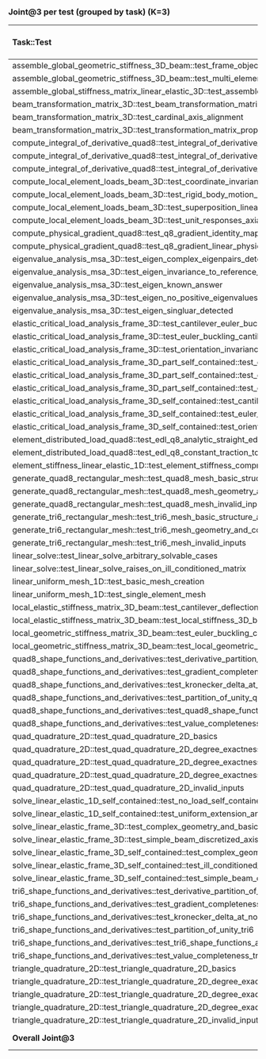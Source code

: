 ### Joint@3 per test (grouped by task) (K=3)

| Task::Test                                                                                                                | gpt-4o        | gpt-5         | gemini-1.5-flash   | gemini-2.5-pro   | claude-3-5    | claude-sonnet-4   | claude-opus-4.1   | deepseek-chat   | deepseek-reasoner   |
|:--------------------------------------------------------------------------------------------------------------------------|:--------------|:--------------|:-------------------|:-----------------|:--------------|:------------------|:------------------|:----------------|:--------------------|
| assemble_global_geometric_stiffness_3D_beam::test_frame_objectivity_under_global_rotation                                 | 0/3 ×         | 0/3 ×         | 0/3 ×              | 0/3 ×            | 0/3 ×         | 0/3 ×             | 0/3 ×             | 0/3 ×           | 0/3 ×               |
| assemble_global_geometric_stiffness_3D_beam::test_multi_element_core_correctness_assembly                                 | 0/3 ×         | 1/3 ✓         | 1/3 ✓              | 0/3 ×            | 1/3 ✓         | 0/3 ×             | 1/3 ✓             | 1/3 ✓           | 1/3 ✓               |
| assemble_global_stiffness_matrix_linear_elastic_3D::test_assemble_global_stiffness_matrix_shape_and_symmetry              | 0/3 ×         | 2/3 ✓         | 1/3 ✓              | 3/3 ✓            | 2/3 ✓         | 3/3 ✓             | 3/3 ✓             | 0/3 ×           | 0/3 ×               |
| beam_transformation_matrix_3D::test_beam_transformation_matrix_error_messages                                             | 3/3 ✓         | 3/3 ✓         | 2/3 ✓              | 0/3 ×            | 2/3 ✓         | 3/3 ✓             | 1/3 ✓             | 3/3 ✓           | 3/3 ✓               |
| beam_transformation_matrix_3D::test_cardinal_axis_alignment                                                               | 0/3 ×         | 2/3 ✓         | 0/3 ×              | 0/3 ×            | 0/3 ×         | 0/3 ×             | 0/3 ×             | 0/3 ×           | 0/3 ×               |
| beam_transformation_matrix_3D::test_transformation_matrix_properties                                                      | 0/3 ×         | 2/3 ✓         | 0/3 ×              | 0/3 ×            | 0/3 ×         | 0/3 ×             | 0/3 ×             | 1/3 ✓           | 1/3 ✓               |
| compute_integral_of_derivative_quad8::test_integral_of_derivative_quad8_affine_linear_field                               | 2/3 ✓         | 3/3 ✓         | 1/3 ✓              | 3/3 ✓            | 3/3 ✓         | 3/3 ✓             | 3/3 ✓             | 3/3 ✓           | 3/3 ✓               |
| compute_integral_of_derivative_quad8::test_integral_of_derivative_quad8_identity_cubic                                    | 0/3 ×         | 3/3 ✓         | 1/3 ✓              | 3/3 ✓            | 3/3 ✓         | 3/3 ✓             | 3/3 ✓             | 3/3 ✓           | 3/3 ✓               |
| compute_integral_of_derivative_quad8::test_integral_of_derivative_quad8_order_check_asymmetric_curved                     | 0/3 ×         | 0/3 ×         | 0/3 ×              | 0/3 ×            | 0/3 ×         | 0/3 ×             | 0/3 ×             | 0/3 ×           | 0/3 ×               |
| compute_local_element_loads_beam_3D::test_coordinate_invariance_global_rotation                                           | 2/3 ✓         | 2/3 ✓         | 0/3 ×              | 2/3 ✓            | 0/3 ×         | 2/3 ✓             | 2/3 ✓             | 2/3 ✓           | 3/3 ✓               |
| compute_local_element_loads_beam_3D::test_rigid_body_motion_zero_loads                                                    | 3/3 ✓         | 1/3 ✓         | 0/3 ×              | 3/3 ✓            | 0/3 ×         | 0/3 ×             | 0/3 ×             | 1/3 ✓           | 2/3 ✓               |
| compute_local_element_loads_beam_3D::test_superposition_linearity                                                         | 3/3 ✓         | 3/3 ✓         | 0/3 ×              | 3/3 ✓            | 0/3 ×         | 3/3 ✓             | 2/3 ✓             | 3/3 ✓           | 3/3 ✓               |
| compute_local_element_loads_beam_3D::test_unit_responses_axial_shear_torsion                                              | 0/3 ×         | 3/3 ✓         | 0/3 ×              | 1/3 ✓            | 0/3 ×         | 3/3 ✓             | 1/3 ✓             | 1/3 ✓           | 2/3 ✓               |
| compute_physical_gradient_quad8::test_q8_gradient_identity_mapping_matches_quadratic_analytic                             | 3/3 ✓         | 3/3 ✓         | 1/3 ✓              | 3/3 ✓            | 2/3 ✓         | 3/3 ✓             | 3/3 ✓             | 3/3 ✓           | 3/3 ✓               |
| compute_physical_gradient_quad8::test_q8_gradient_linear_physical_field_under_curved_mapping_is_constant                  | 3/3 ✓         | 3/3 ✓         | 2/3 ✓              | 3/3 ✓            | 2/3 ✓         | 3/3 ✓             | 3/3 ✓             | 3/3 ✓           | 3/3 ✓               |
| eigenvalue_analysis_msa_3D::test_eigen_complex_eigenpairs_detected                                                        | 0/3 ×         | 0/3 ×         | 0/3 ×              | 0/3 ×            | 1/3 ✓         | 0/3 ×             | 0/3 ×             | 0/3 ×           | 0/3 ×               |
| eigenvalue_analysis_msa_3D::test_eigen_invariance_to_reference_load_scaling                                               | 0/3 ×         | 0/3 ×         | 0/3 ×              | 0/3 ×            | 3/3 ✓         | 0/3 ×             | 0/3 ×             | 0/3 ×           | 0/3 ×               |
| eigenvalue_analysis_msa_3D::test_eigen_known_answer                                                                       | 0/3 ×         | 0/3 ×         | 0/3 ×              | 0/3 ×            | 0/3 ×         | 0/3 ×             | 0/3 ×             | 0/3 ×           | 0/3 ×               |
| eigenvalue_analysis_msa_3D::test_eigen_no_positive_eigenvalues_detected                                                   | 0/3 ×         | 0/3 ×         | 0/3 ×              | 0/3 ×            | 0/3 ×         | 0/3 ×             | 0/3 ×             | 0/3 ×           | 0/3 ×               |
| eigenvalue_analysis_msa_3D::test_eigen_singluar_detected                                                                  | 0/3 ×         | 0/3 ×         | 0/3 ×              | 0/3 ×            | 1/3 ✓         | 0/3 ×             | 0/3 ×             | 0/3 ×           | 0/3 ×               |
| elastic_critical_load_analysis_frame_3D::test_cantilever_euler_buckling_mesh_convergence                                  | 0/3 ×         | 0/3 ×         | 0/3 ×              | 0/3 ×            | 0/3 ×         | 0/3 ×             | 0/3 ×             | 0/3 ×           | 0/3 ×               |
| elastic_critical_load_analysis_frame_3D::test_euler_buckling_cantilever_circular_param_sweep                              | 0/3 ×         | 0/3 ×         | 0/3 ×              | 0/3 ×            | 0/3 ×         | 0/3 ×             | 0/3 ×             | 0/3 ×           | 0/3 ×               |
| elastic_critical_load_analysis_frame_3D::test_orientation_invariance_cantilever_buckling_rect_section                     | 0/3 ×         | 0/3 ×         | 0/3 ×              | 0/3 ×            | 0/3 ×         | 0/3 ×             | 0/3 ×             | 0/3 ×           | 0/3 ×               |
| elastic_critical_load_analysis_frame_3D_part_self_contained::test_cantilever_euler_buckling_mesh_convergence              | 0/3 ×         | 0/3 ×         | 0/3 ×              | 0/3 ×            | 0/3 ×         | 0/3 ×             | 0/3 ×             | 0/3 ×           | 0/3 ×               |
| elastic_critical_load_analysis_frame_3D_part_self_contained::test_euler_buckling_cantilever_circular_param_sweep          | 0/3 ×         | 0/3 ×         | 0/3 ×              | 0/3 ×            | 0/3 ×         | 0/3 ×             | 0/3 ×             | 0/3 ×           | 0/3 ×               |
| elastic_critical_load_analysis_frame_3D_part_self_contained::test_orientation_invariance_cantilever_buckling_rect_section | 0/3 ×         | 0/3 ×         | 0/3 ×              | 0/3 ×            | 0/3 ×         | 0/3 ×             | 0/3 ×             | 0/3 ×           | 0/3 ×               |
| elastic_critical_load_analysis_frame_3D_self_contained::test_cantilever_euler_buckling_mesh_convergence                   | 0/3 ×         | 0/3 ×         | 0/3 ×              | 0/3 ×            | 0/3 ×         | 0/3 ×             | 0/3 ×             | 0/3 ×           | 0/3 ×               |
| elastic_critical_load_analysis_frame_3D_self_contained::test_euler_buckling_cantilever_circular_param_sweep               | 0/3 ×         | 0/3 ×         | 0/3 ×              | 0/3 ×            | 0/3 ×         | 0/3 ×             | 0/3 ×             | 0/3 ×           | 0/3 ×               |
| elastic_critical_load_analysis_frame_3D_self_contained::test_orientation_invariance_cantilever_buckling_rect_section      | 0/3 ×         | 0/3 ×         | 0/3 ×              | 0/3 ×            | 0/3 ×         | 0/3 ×             | 0/3 ×             | 0/3 ×           | 0/3 ×               |
| element_distributed_load_quad8::test_edl_q8_analytic_straight_edges_total_force_scaled_all_faces                          | 3/3 ✓         | 3/3 ✓         | 2/3 ✓              | 3/3 ✓            | 1/3 ✓         | 3/3 ✓             | 3/3 ✓             | 3/3 ✓           | 2/3 ✓               |
| element_distributed_load_quad8::test_edl_q8_constant_traction_total_force_on_curved_parabolic_edge                        | 3/3 ✓         | 0/3 ×         | 0/3 ×              | 1/3 ✓            | 1/3 ✓         | 0/3 ×             | 3/3 ✓             | 0/3 ×           | 0/3 ×               |
| element_stiffness_linear_elastic_1D::test_element_stiffness_comprehensive                                                 | 3/3 ✓         | 3/3 ✓         | 2/3 ✓              | 3/3 ✓            | 1/3 ✓         | 3/3 ✓             | 3/3 ✓             | 3/3 ✓           | 3/3 ✓               |
| generate_quad8_rectangular_mesh::test_quad8_mesh_basic_structure_and_determinism                                          | 3/3 ✓         | 3/3 ✓         | 1/3 ✓              | 1/3 ✓            | 1/3 ✓         | 3/3 ✓             | 1/3 ✓             | 2/3 ✓           | 1/3 ✓               |
| generate_quad8_rectangular_mesh::test_quad8_mesh_geometry_and_conformity                                                  | 0/3 ×         | 3/3 ✓         | 0/3 ×              | 2/3 ✓            | 3/3 ✓         | 3/3 ✓             | 3/3 ✓             | 1/3 ✓           | 0/3 ×               |
| generate_quad8_rectangular_mesh::test_quad8_mesh_invalid_inputs                                                           | 3/3 ✓         | 3/3 ✓         | 1/3 ✓              | 2/3 ✓            | 3/3 ✓         | 3/3 ✓             | 3/3 ✓             | 3/3 ✓           | 2/3 ✓               |
| generate_tri6_rectangular_mesh::test_tri6_mesh_basic_structure_and_determinism                                            | 2/3 ✓         | 3/3 ✓         | 0/3 ×              | 3/3 ✓            | 2/3 ✓         | 2/3 ✓             | 1/3 ✓             | 1/3 ✓           | 2/3 ✓               |
| generate_tri6_rectangular_mesh::test_tri6_mesh_geometry_and_conformity                                                    | 1/3 ✓         | 3/3 ✓         | 0/3 ×              | 3/3 ✓            | 3/3 ✓         | 3/3 ✓             | 1/3 ✓             | 1/3 ✓           | 1/3 ✓               |
| generate_tri6_rectangular_mesh::test_tri6_mesh_invalid_inputs                                                             | 3/3 ✓         | 3/3 ✓         | 0/3 ×              | 3/3 ✓            | 3/3 ✓         | 3/3 ✓             | 1/3 ✓             | 2/3 ✓           | 2/3 ✓               |
| linear_solve::test_linear_solve_arbitrary_solvable_cases                                                                  | 0/3 ×         | 3/3 ✓         | 0/3 ×              | 2/3 ✓            | 0/3 ×         | 1/3 ✓             | 1/3 ✓             | 0/3 ×           | 1/3 ✓               |
| linear_solve::test_linear_solve_raises_on_ill_conditioned_matrix                                                          | 0/3 ×         | 0/3 ×         | 0/3 ×              | 0/3 ×            | 0/3 ×         | 1/3 ✓             | 1/3 ✓             | 0/3 ×           | 0/3 ×               |
| linear_uniform_mesh_1D::test_basic_mesh_creation                                                                          | 3/3 ✓         | 3/3 ✓         | 2/3 ✓              | 2/3 ✓            | 3/3 ✓         | 3/3 ✓             | 3/3 ✓             | 3/3 ✓           | 3/3 ✓               |
| linear_uniform_mesh_1D::test_single_element_mesh                                                                          | 3/3 ✓         | 3/3 ✓         | 2/3 ✓              | 2/3 ✓            | 3/3 ✓         | 3/3 ✓             | 3/3 ✓             | 3/3 ✓           | 3/3 ✓               |
| local_elastic_stiffness_matrix_3D_beam::test_cantilever_deflection_matches_euler_bernoulli                                | 0/3 ×         | 3/3 ✓         | 0/3 ×              | 0/3 ×            | 0/3 ×         | 0/3 ×             | 0/3 ×             | 0/3 ×           | 1/3 ✓               |
| local_elastic_stiffness_matrix_3D_beam::test_local_stiffness_3D_beam                                                      | 1/3 ✓         | 0/3 ×         | 0/3 ×              | 0/3 ×            | 0/3 ×         | 0/3 ×             | 0/3 ×             | 0/3 ×           | 0/3 ×               |
| local_geometric_stiffness_matrix_3D_beam::test_euler_buckling_cantilever_column                                           | 2/3 ✓         | 2/3 ✓         | 0/3 ×              | 0/3 ×            | 0/3 ×         | 0/3 ×             | 0/3 ×             | 0/3 ×           | 0/3 ×               |
| local_geometric_stiffness_matrix_3D_beam::test_local_geometric_stiffness_matrix_3D_beam_comprehensive                     | 0/3 ×         | 3/3 ✓         | 2/3 ✓              | 1/3 ✓            | 2/3 ✓         | 0/3 ×             | 0/3 ×             | 0/3 ×           | 0/3 ×               |
| quad8_shape_functions_and_derivatives::test_derivative_partition_of_unity_quad8                                           | 3/3 ✓         | 3/3 ✓         | 1/3 ✓              | 1/3 ✓            | 2/3 ✓         | 3/3 ✓             | 3/3 ✓             | 3/3 ✓           | 3/3 ✓               |
| quad8_shape_functions_and_derivatives::test_gradient_completeness_quad8                                                   | 0/3 ×         | 2/3 ✓         | 0/3 ×              | 1/3 ✓            | 0/3 ×         | 3/3 ✓             | 3/3 ✓             | 2/3 ✓           | 2/3 ✓               |
| quad8_shape_functions_and_derivatives::test_kronecker_delta_at_nodes_quad8                                                | 3/3 ✓         | 3/3 ✓         | 0/3 ×              | 1/3 ✓            | 2/3 ✓         | 3/3 ✓             | 3/3 ✓             | 3/3 ✓           | 3/3 ✓               |
| quad8_shape_functions_and_derivatives::test_partition_of_unity_quad8                                                      | 3/3 ✓         | 3/3 ✓         | 1/3 ✓              | 1/3 ✓            | 2/3 ✓         | 3/3 ✓             | 3/3 ✓             | 3/3 ✓           | 3/3 ✓               |
| quad8_shape_functions_and_derivatives::test_quad8_shape_functions_and_derivatives_input_errors                            | 1/3 ✓         | 3/3 ✓         | 0/3 ×              | 1/3 ✓            | 2/3 ✓         | 3/3 ✓             | 3/3 ✓             | 3/3 ✓           | 3/3 ✓               |
| quad8_shape_functions_and_derivatives::test_value_completeness_quad8                                                      | 3/3 ✓         | 2/3 ✓         | 0/3 ×              | 1/3 ✓            | 1/3 ✓         | 3/3 ✓             | 3/3 ✓             | 1/3 ✓           | 1/3 ✓               |
| quad_quadrature_2D::test_quad_quadrature_2D_basics                                                                        | 3/3 ✓         | 3/3 ✓         | 2/3 ✓              | 1/3 ✓            | 3/3 ✓         | 3/3 ✓             | 3/3 ✓             | 2/3 ✓           | 3/3 ✓               |
| quad_quadrature_2D::test_quad_quadrature_2D_degree_exactness_1pt                                                          | 0/3 ×         | 3/3 ✓         | 1/3 ✓              | 1/3 ✓            | 3/3 ✓         | 3/3 ✓             | 3/3 ✓             | 2/3 ✓           | 3/3 ✓               |
| quad_quadrature_2D::test_quad_quadrature_2D_degree_exactness_2x2                                                          | 1/3 ✓         | 3/3 ✓         | 0/3 ×              | 1/3 ✓            | 0/3 ×         | 3/3 ✓             | 3/3 ✓             | 2/3 ✓           | 3/3 ✓               |
| quad_quadrature_2D::test_quad_quadrature_2D_degree_exactness_3x3                                                          | 0/3 ×         | 3/3 ✓         | 0/3 ×              | 1/3 ✓            | 0/3 ×         | 2/3 ✓             | 3/3 ✓             | 2/3 ✓           | 3/3 ✓               |
| quad_quadrature_2D::test_quad_quadrature_2D_invalid_inputs                                                                | 3/3 ✓         | 3/3 ✓         | 2/3 ✓              | 1/3 ✓            | 3/3 ✓         | 3/3 ✓             | 3/3 ✓             | 2/3 ✓           | 3/3 ✓               |
| solve_linear_elastic_1D_self_contained::test_no_load_self_contained                                                       | 3/3 ✓         | 3/3 ✓         | 2/3 ✓              | 2/3 ✓            | 2/3 ✓         | 3/3 ✓             | 0/3 ×             | 1/3 ✓           | 2/3 ✓               |
| solve_linear_elastic_1D_self_contained::test_uniform_extension_analytical_self_contained                                  | 1/3 ✓         | 3/3 ✓         | 1/3 ✓              | 2/3 ✓            | 2/3 ✓         | 3/3 ✓             | 0/3 ×             | 1/3 ✓           | 2/3 ✓               |
| solve_linear_elastic_frame_3D::test_complex_geometry_and_basic_loading                                                    | 0/3 ×         | 3/3 ✓         | 0/3 ×              | 2/3 ✓            | 2/3 ✓         | 3/3 ✓             | 3/3 ✓             | 1/3 ✓           | 0/3 ×               |
| solve_linear_elastic_frame_3D::test_simple_beam_discretized_axis_111                                                      | 0/3 ×         | 3/3 ✓         | 0/3 ×              | 2/3 ✓            | 2/3 ✓         | 0/3 ×             | 3/3 ✓             | 3/3 ✓           | 3/3 ✓               |
| solve_linear_elastic_frame_3D_self_contained::test_complex_geometry_and_basic_loading                                     | 1/3 ✓         | 3/3 ✓         | 0/3 ×              | 3/3 ✓            | 0/3 ×         | 3/3 ✓             | 3/3 ✓             | 1/3 ✓           | 0/3 ×               |
| solve_linear_elastic_frame_3D_self_contained::test_ill_conditioned_due_to_under_constrained_structure                     | 3/3 ✓         | 3/3 ✓         | 0/3 ×              | 3/3 ✓            | 3/3 ✓         | 3/3 ✓             | 3/3 ✓             | 2/3 ✓           | 3/3 ✓               |
| solve_linear_elastic_frame_3D_self_contained::test_simple_beam_discretized_axis_111                                       | 0/3 ×         | 3/3 ✓         | 0/3 ×              | 2/3 ✓            | 1/3 ✓         | 0/3 ×             | 2/3 ✓             | 1/3 ✓           | 1/3 ✓               |
| tri6_shape_functions_and_derivatives::test_derivative_partition_of_unity_tri6                                             | 3/3 ✓         | 3/3 ✓         | 2/3 ✓              | 1/3 ✓            | 1/3 ✓         | 3/3 ✓             | 3/3 ✓             | 3/3 ✓           | 3/3 ✓               |
| tri6_shape_functions_and_derivatives::test_gradient_completeness_tri6                                                     | 0/3 ×         | 2/3 ✓         | 0/3 ×              | 1/3 ✓            | 0/3 ×         | 3/3 ✓             | 3/3 ✓             | 0/3 ×           | 0/3 ×               |
| tri6_shape_functions_and_derivatives::test_kronecker_delta_at_nodes_tri6                                                  | 3/3 ✓         | 3/3 ✓         | 0/3 ×              | 1/3 ✓            | 0/3 ×         | 3/3 ✓             | 3/3 ✓             | 2/3 ✓           | 0/3 ×               |
| tri6_shape_functions_and_derivatives::test_partition_of_unity_tri6                                                        | 3/3 ✓         | 3/3 ✓         | 2/3 ✓              | 1/3 ✓            | 1/3 ✓         | 3/3 ✓             | 3/3 ✓             | 3/3 ✓           | 3/3 ✓               |
| tri6_shape_functions_and_derivatives::test_tri6_shape_functions_and_derivatives_input_errors                              | 3/3 ✓         | 3/3 ✓         | 1/3 ✓              | 2/3 ✓            | 1/3 ✓         | 3/3 ✓             | 3/3 ✓             | 3/3 ✓           | 3/3 ✓               |
| tri6_shape_functions_and_derivatives::test_value_completeness_tri6                                                        | 2/3 ✓         | 3/3 ✓         | 0/3 ×              | 1/3 ✓            | 0/3 ×         | 3/3 ✓             | 3/3 ✓             | 0/3 ×           | 0/3 ×               |
| triangle_quadrature_2D::test_triangle_quadrature_2D_basics                                                                | 3/3 ✓         | 3/3 ✓         | 2/3 ✓              | 1/3 ✓            | 3/3 ✓         | 3/3 ✓             | 3/3 ✓             | 2/3 ✓           | 3/3 ✓               |
| triangle_quadrature_2D::test_triangle_quadrature_2D_degree_exactness_1pt                                                  | 3/3 ✓         | 3/3 ✓         | 0/3 ×              | 1/3 ✓            | 0/3 ×         | 1/3 ✓             | 2/3 ✓             | 0/3 ×           | 3/3 ✓               |
| triangle_quadrature_2D::test_triangle_quadrature_2D_degree_exactness_3pt                                                  | 1/3 ✓         | 3/3 ✓         | 0/3 ×              | 1/3 ✓            | 0/3 ×         | 1/3 ✓             | 2/3 ✓             | 0/3 ×           | 1/3 ✓               |
| triangle_quadrature_2D::test_triangle_quadrature_2D_degree_exactness_4pt                                                  | 1/3 ✓         | 3/3 ✓         | 0/3 ×              | 1/3 ✓            | 0/3 ×         | 1/3 ✓             | 2/3 ✓             | 0/3 ×           | 3/3 ✓               |
| triangle_quadrature_2D::test_triangle_quadrature_2D_invalid_inputs                                                        | 3/3 ✓         | 3/3 ✓         | 0/3 ×              | 1/3 ✓            | 3/3 ✓         | 3/3 ✓             | 3/3 ✓             | 2/3 ✓           | 3/3 ✓               |
| **Overall Joint@3**                                                                                                       | 41/75 (54.7%) | 56/75 (74.7%) | 25/75 (33.3%)      | 51/75 (68.0%)    | 41/75 (54.7%) | 48/75 (64.0%)     | 50/75 (66.7%)     | 45/75 (60.0%)   | 46/75 (61.3%)       |
